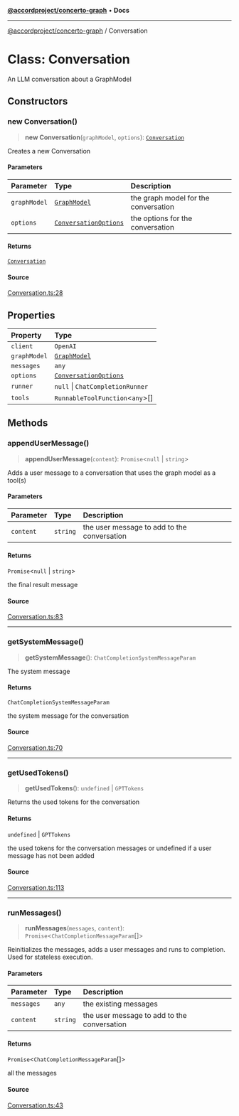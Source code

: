 [**@accordproject/concerto-graph**](../README.md) • **Docs**

***

[@accordproject/concerto-graph](../README.md) / Conversation

# Class: Conversation

An LLM conversation about a GraphModel

## Constructors

### new Conversation()

> **new Conversation**(`graphModel`, `options`): [`Conversation`](Conversation.md)

Creates a new Conversation

#### Parameters

| Parameter | Type | Description |
| :------ | :------ | :------ |
| `graphModel` | [`GraphModel`](GraphModel.md) | the graph model for the conversation |
| `options` | [`ConversationOptions`](../type-aliases/ConversationOptions.md) | the options for the conversation |

#### Returns

[`Conversation`](Conversation.md)

#### Source

[Conversation.ts:28](https://github.com/accordproject/lab-concerto-graph/blob/3eb3c9ab7fe3c9ea43c73c34d265e10ae6cb03b0/src/Conversation.ts#L28)

## Properties

| Property | Type |
| :------ | :------ |
| `client` | `OpenAI` |
| `graphModel` | [`GraphModel`](GraphModel.md) |
| `messages` | `any` |
| `options` | [`ConversationOptions`](../type-aliases/ConversationOptions.md) |
| `runner` | `null` \| `ChatCompletionRunner` |
| `tools` | `RunnableToolFunction`\<`any`\>[] |

## Methods

### appendUserMessage()

> **appendUserMessage**(`content`): `Promise`\<`null` \| `string`\>

Adds a user message to a conversation that uses the
graph model as a tool(s)

#### Parameters

| Parameter | Type | Description |
| :------ | :------ | :------ |
| `content` | `string` | the user message to add to the conversation |

#### Returns

`Promise`\<`null` \| `string`\>

the final result message

#### Source

[Conversation.ts:83](https://github.com/accordproject/lab-concerto-graph/blob/3eb3c9ab7fe3c9ea43c73c34d265e10ae6cb03b0/src/Conversation.ts#L83)

***

### getSystemMessage()

> **getSystemMessage**(): `ChatCompletionSystemMessageParam`

The system message

#### Returns

`ChatCompletionSystemMessageParam`

the system message for the conversation

#### Source

[Conversation.ts:70](https://github.com/accordproject/lab-concerto-graph/blob/3eb3c9ab7fe3c9ea43c73c34d265e10ae6cb03b0/src/Conversation.ts#L70)

***

### getUsedTokens()

> **getUsedTokens**(): `undefined` \| `GPTTokens`

Returns the used tokens for the conversation

#### Returns

`undefined` \| `GPTTokens`

the used tokens for the conversation messages
or undefined if a user message has not been added

#### Source

[Conversation.ts:113](https://github.com/accordproject/lab-concerto-graph/blob/3eb3c9ab7fe3c9ea43c73c34d265e10ae6cb03b0/src/Conversation.ts#L113)

***

### runMessages()

> **runMessages**(`messages`, `content`): `Promise`\<`ChatCompletionMessageParam`[]\>

Reinitializes the messages, adds a user messages and runs
to completion. Used for stateless execution.

#### Parameters

| Parameter | Type | Description |
| :------ | :------ | :------ |
| `messages` | `any` | the existing messages |
| `content` | `string` | the user message to add to the conversation |

#### Returns

`Promise`\<`ChatCompletionMessageParam`[]\>

all the messages

#### Source

[Conversation.ts:43](https://github.com/accordproject/lab-concerto-graph/blob/3eb3c9ab7fe3c9ea43c73c34d265e10ae6cb03b0/src/Conversation.ts#L43)
